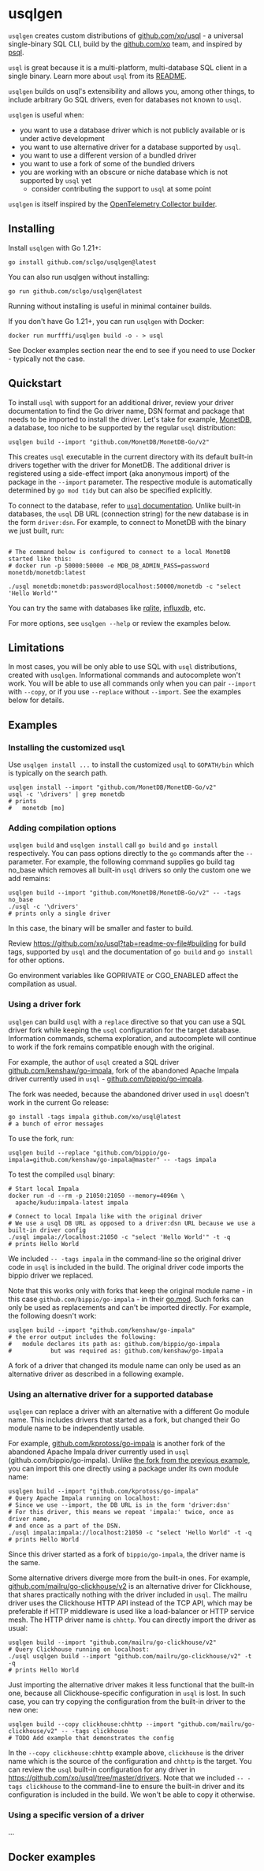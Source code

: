 # usqlgen

`usqlgen` creates custom distributions of [github.com/xo/usql](https://github.com/xo/usql) - 
a universal single-binary SQL CLI, build by the [github.com/xo](https://github.com/xo) team, and 
inspired by [psql](https://www.postgresql.org/docs/current/app-psql.html).

`usql` is great because it is a multi-platform, multi-database SQL client in a single binary. 
Learn more about `usql` from its [README](https://github.com/xo/usql#readme).

`usqlgen` builds on usql's extensibility and allows you, among other things,
to include arbitrary Go SQL drivers, even for databases not known to `usql`.

`usqlgen` is useful when:

- you want to use a database driver which is not publicly available or is under active development
- you want to use alternative driver for a database supported by `usql`. 
- you want to use a different version of a bundled driver
- you want to use a fork of some of the bundled drivers
- you are working with an obscure or niche database which is not supported by `usql` yet
  - consider contributing the support to `usql` at some point 

`usqlgen` is itself inspired by the 
[OpenTelemetry Collector builder](https://opentelemetry.io/docs/collector/custom-collector/).

## Installing

Install `usqlgen` with Go 1.21+:

```shell
go install github.com/sclgo/usqlgen@latest
```

You can also run usqlgen without installing:

```shell
go run github.com/sclgo/usqlgen@latest
```

Running without installing is useful in minimal container builds. 

If you don't have Go 1.21+, you can run `usqlgen` with Docker:

```shell
docker run murfffi/usqlgen build -o - > usql
```

See Docker examples section near the end to see if you need to use Docker - typically not the case.

## Quickstart

To install `usql` with support for an additional driver, review your driver documentation
to find the Go driver name, DSN format and package that needs to be imported to install the
driver. Let's take for example, [MonetDB](https://github.com/MonetDB/MonetDB-Go#readme),
a database, too niche to be supported by the regular `usql` distribution:

```shell
usqlgen build --import "github.com/MonetDB/MonetDB-Go/v2"
```

This creates `usql` executable in the current directory with its default built-in drivers 
together with the driver for MonetDB.
The additional driver is registered using a side-effect import (aka anonymous import)
of the package in the `--import` parameter. The respective module is automatically
determined by `go mod tidy` but can also be specified explicitly.

To connect to the database, refer to [`usql` documentation](https://github.com/xo/usql#readme).
Unlike built-in databases, the `usql` DB URL (connection string) for the new database 
is in the form `driver:dsn`. For example, to connect to MonetDB with the binary we
just built, run:

```shell

# The command below is configured to connect to a local MonetDB started like this:
# docker run -p 50000:50000 -e MDB_DB_ADMIN_PASS=password monetdb/monetdb:latest

./usql monetdb:monetdb:password@localhost:50000/monetdb -c "select 'Hello World'"
```

You can try the same with databases like [rqlite](https://github.com/rqlite/gorqlite), 
[influxdb](https://pkg.go.dev/github.com/influxdata/influxdb-iox-client-go/v2/ioxsql), etc.

For more options, see `usqlgen --help` or review the examples below.

## Limitations

In most cases, you will be only able to use SQL with `usql` distributions, created with `usqlgen`.
Informational commands and autocomplete won't work. 
You will be able to use all commands only when you can pair `--import` with `--copy`,
or if you use `--replace` without `--import`. See the examples below for details.

## Examples

### Installing the customized `usql`

Use `usqlgen install ...` to install the customized `usql` to `GOPATH/bin` which is
typically on the search path.

```shell
usqlgen install --import "github.com/MonetDB/MonetDB-Go/v2"
usql -c '\drivers' | grep monetdb
# prints
#   monetdb [mo]
```

### Adding compilation options

`usqlgen build` and `usqlgen install` call `go build` and `go install` respectively.
You can pass options directly to the `go` commands after the `--` parameter.
For example, the following command supplies go build tag no_base which removes
all built-in `usql` drivers so only the custom one we add remains:

```shell
usqlgen build --import "github.com/MonetDB/MonetDB-Go/v2" -- -tags no_base
./usql -c '\drivers'
# prints only a single driver
```

In this case, the binary will be smaller and faster to build.

Review <https://github.com/xo/usql?tab=readme-ov-file#building> for build tags, supported
by `usql` and the documentation of `go build` and `go install` for other options.

Go environment variables like GOPRIVATE or CGO_ENABLED affect the compilation
as usual.

### Using a driver fork

`usqlgen` can build `usql` with a `replace` directive so that you can use a
SQL driver fork while keeping the `usql` configuration for the target database.
Information commands, schema exploration, and autocomplete will continue to work
if the fork remains compatible enough with the original.

For example, the author of `usql` created a SQL driver 
[github.com/kenshaw/go-impala](https://github.com/kenshaw/go-impala),
fork of the abandoned Apache Impala driver currently used in `usql` - 
[github.com/bippio/go-impala](https://github.com/bippio/go-impala).

The fork was needed, because the abandoned driver used in `usql` 
doesn't work in the current Go release:

```shell
go install -tags impala github.com/xo/usql@latest
# a bunch of error messages
```

To use the fork, run:

```shell
usqlgen build --replace "github.com/bippio/go-impala=github.com/kenshaw/go-impala@master" -- -tags impala
```

To test the compiled `usql` binary:

```shell
# Start local Impala
docker run -d --rm -p 21050:21050 --memory=4096m \
  apache/kudu:impala-latest impala
  
# Connect to local Impala like with the original driver
# We use a usql DB URL as opposed to a driver:dsn URL because we use a built-in driver config
./usql impala://localhost:21050 -c "select 'Hello World'" -t -q
# prints Hello World
```

We included `-- -tags impala` in the command-line so the original driver code in `usql`
is included in the build. The original driver code imports the bippio driver we replaced.

Note that this works only with forks that keep the original module name - 
in this case `github.com/bippio/go-impala` - in their 
[go.mod](https://github.com/kenshaw/go-impala/blob/master/go.mod).
Such forks can only be used as replacements and can't be imported directly. 
For example, the following doesn't work:

```shell
usqlgen build --import "github.com/kenshaw/go-impala"
# the error output includes the following:
#	module declares its path as: github.com/bippio/go-impala
#	        but was required as: github.com/kenshaw/go-impala	       
```

A fork of a driver that changed its module name can only be used as
an alternative driver as described in a following example.

### Using an alternative driver for a supported database

`usqlgen` can replace a driver with an alternative with a different Go module name.
This includes drivers that started as a fork, but changed their Go module name to be independently usable.

For example, [github.com/kprotoss/go-impala](https://github.com/kprotoss/go-impala)
is another fork of the abandoned Apache Impala driver currently used in `usql` (github.com/bippio/go-impala).
Unlike [the fork from the previous example](https://github.com/kenshaw/go-impala),
you can import this one directly using a package under its own module name:

```shell
usqlgen build --import "github.com/kprotoss/go-impala"
# Query Apache Impala running on localhost:
# Since we use --import, the DB URL is in the form 'driver:dsn'
# For this driver, this means we repeat 'impala:' twice, once as driver name,
# and once as a part of the DSN.
./usql impala:impala://localhost:21050 -c "select 'Hello World" -t -q
# prints Hello World
```

Since this driver started as a fork of `bippio/go-impala`, the driver name is the same.

Some alternative drivers diverge more from the built-in ones. For example, 
[github.com/mailru/go-clickhouse/v2](https://github.com/mailru/go-clickhouse) is an
alternative driver for Clickhouse, that shares practically nothing with the driver
included in `usql`. The mailru driver uses the Clickhouse HTTP API instead of the TCP API,
which may be preferable if HTTP middleware is used like a load-balancer or HTTP service mesh. 
The HTTP driver name is `chhttp`. You can directly import the driver as usual:

```shell
usqlgen build --import "github.com/mailru/go-clickhouse/v2"
# Query Clickhouse running on localhost:
./usql usqlgen build --import "github.com/mailru/go-clickhouse/v2" -t -q
# prints Hello World
```

Just importing the alternative driver makes it less functional that the built-in one, because
all Clickhouse-specific configuration in `usql` is lost. In such case, you can try copying the
configuration from the built-in driver to the new one:

```shell
usqlgen build --copy clickhouse:chhttp --import "github.com/mailru/go-clickhouse/v2" -- -tags clickhouse
# TODO Add example that demonstrates the config
```

In the `--copy clickhouse:chhttp` example above, `clickhouse` is the driver name which is the source of the
configuration and `chhttp` is the target. You can review the `usql` built-in configuration for 
any driver in <https://github.com/xo/usql/tree/master/drivers>.
Note that we included `-- -tags clickhouse` to the command-line to ensure the built-in driver 
and its configuration is included in the build. We won't be able to copy it otherwise.

### Using a specific version of a driver

...

## Docker examples